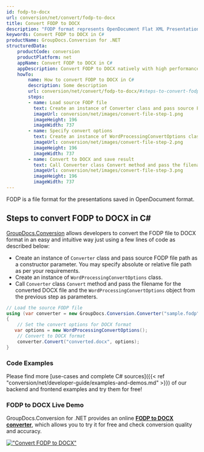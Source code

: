```yaml
---
id: fodp-to-docx
url: conversion/net/convert/fodp-to-docx
title: Convert FODP to DOCX
description: "FODP format represents OpenDocument Flat XML Presentation with .fodp extension. Learn how to convert FODP to DOCX file programmatically in C# language using GroupDocs.Conversion for .NET library."
keywords: Convert FODP to DOCX in C#
productName: GroupDocs.Conversion for .NET
structuredData:
    productCode: conversion
    productPlatform: net
    appName: Convert FODP to DOCX in C#
    appDescription: Convert FODP to DOCX natively with high performance using C# language and server side GroupDocs.Conversion for .NET APIs, without the use of any software like Microsoft or Open Office.
    howTo:
        name: How to convert FODP to DOCX in C# 
        description: Some description
        url: conversion/net/convert/fodp-to-docx/#steps-to-convert-fodp-to-docx-in-c
        steps:
        - name: Load source FODP file 
          text: Create an instance of Converter class and pass source FODP file path as a constructor parameter. You may specify absolute or relative file path as per your requirements. 
          imageUrl: conversion/net/images/convert-file-step-1.png
          imageHeight: 196
          imageWidth: 737
        - name: Specify convert options 
          text: Create an instance of WordProcessingConvertOptions class.
          imageUrl: conversion/net/images/convert-file-step-2.png
          imageHeight: 196
          imageWidth: 737
        - name: Convert to DOCX and save result 
          text: Call Converter class Convert method and pass the filename for the converted HTML file and the WordProcessingConvertOptions object from the previous step as parameters.
          imageUrl: conversion/net/images/convert-file-step-3.png
          imageHeight: 196
          imageWidth: 737
---
```


FODP is a file format for the presentations saved in OpenDocument format.

## Steps to convert FODP to DOCX in C#

[GroupDocs.Conversion](https://products.groupdocs.com/conversion/net) allows developers to convert the FODP file to DOCX format in an easy and intuitive way just using a few lines of code as described below:

* Create an instance of `Converter` class and pass source FODP file path as a constructor parameter. You may specify absolute or relative file path as per your requirements. 
* Create an instance of `WordProcessingConvertOptions` class.
* Call `Converter` class `Convert` method and pass the filename for the converted DOCX file and the `WordProcessingConvertOptions` object from the previous step as parameters.

```csharp
// Load the source FODP file
using (var converter = new GroupDocs.Conversion.Converter("sample.fodp"))
{
    // Set the convert options for DOCX format
   var options = new WordProcessingConvertOptions();
    // Convert to DOCX format
    converter.Convert("converted.docx", options);
}
```

### Code Examples

Please find more [use-cases and complete C# sources]({{< ref "conversion/net/developer-guide/examples-and-demos.md" >}}) of our backend and frontend examples and try them for free!

### FODP to DOCX Live Demo

GroupDocs.Conversion for .NET provides an online [**FODP to DOCX converter**](https://products.groupdocs.app/conversion/fodp-to-docx), which allows you to try it for free and check conversion quality and accuracy.

[!["Convert FODP to DOCX"](conversion/net/images/convert-to-docx/convert-fodp-to-docx.png)](https://products.groupdocs.app/conversion/fodp-to-docx)
